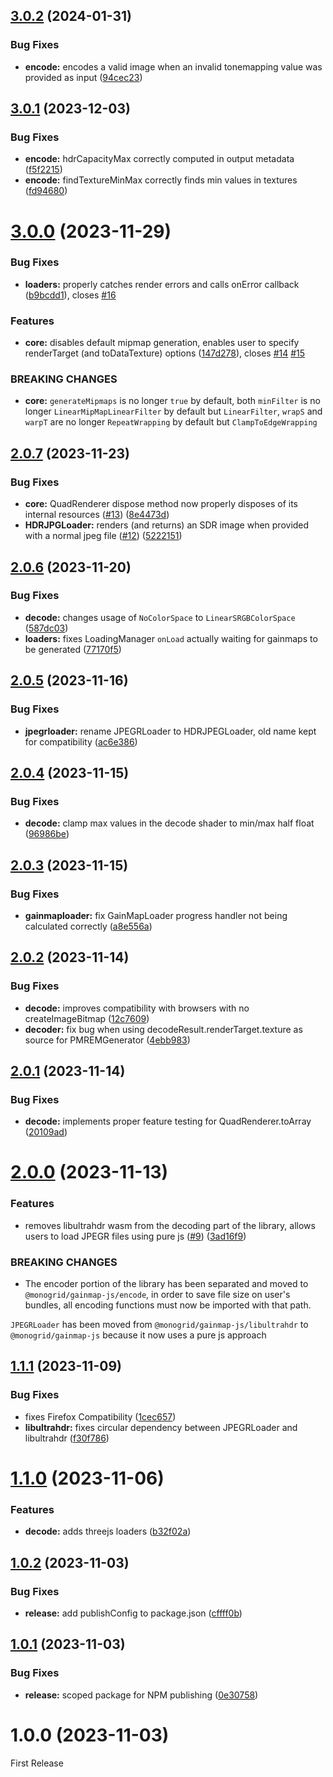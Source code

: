 ## [3.0.2](https://github.com/MONOGRID/gainmap-js/compare/v3.0.1...v3.0.2) (2024-01-31)


### Bug Fixes

* **encode:** encodes a valid image when an invalid tonemapping value was provided as input ([94cec23](https://github.com/MONOGRID/gainmap-js/commit/94cec2363aa0dcb3cc46fca048c68ed7e555ebd0))

## [3.0.1](https://github.com/MONOGRID/gainmap-js/compare/v3.0.0...v3.0.1) (2023-12-03)


### Bug Fixes

* **encode:**  hdrCapacityMax correctly computed in output metadata ([f5f2215](https://github.com/MONOGRID/gainmap-js/commit/f5f22152eb236831cb9f23646445e6459be18285))
* **encode:** findTextureMinMax correctly finds min values in textures ([fd94680](https://github.com/MONOGRID/gainmap-js/commit/fd94680a76fdb04b5aa85b4210f3aec21b45a727))

# [3.0.0](https://github.com/MONOGRID/gainmap-js/compare/v2.0.7...v3.0.0) (2023-11-29)


### Bug Fixes

* **loaders:** properly catches render errors and calls onError callback ([b9bcdd1](https://github.com/MONOGRID/gainmap-js/commit/b9bcdd127576fa61c6ee92c876f4845cd80b4d34)), closes [#16](https://github.com/MONOGRID/gainmap-js/issues/16)


### Features

* **core:** disables default mipmap generation, enables user to specify renderTarget (and toDataTexture) options ([147d278](https://github.com/MONOGRID/gainmap-js/commit/147d2783224cb0a2039d762abf4e4b972b0e86da)), closes [#14](https://github.com/MONOGRID/gainmap-js/issues/14) [#15](https://github.com/MONOGRID/gainmap-js/issues/15)


### BREAKING CHANGES

* **core:** `generateMipmaps` is no longer `true` by default, both `minFilter` is  no longer `LinearMipMapLinearFilter` by default but `LinearFilter`, `wrapS` and `warpT` are no longer `RepeatWrapping` by default but `ClampToEdgeWrapping`

## [2.0.7](https://github.com/MONOGRID/gainmap-js/compare/v2.0.6...v2.0.7) (2023-11-23)


### Bug Fixes

* **core:** QuadRenderer dispose method now properly disposes of its internal resources ([#13](https://github.com/MONOGRID/gainmap-js/issues/13)) ([8e4473d](https://github.com/MONOGRID/gainmap-js/commit/8e4473da77732080de24f98dd271fecda06f9e53))
* **HDRJPGLoader:** renders (and returns) an SDR image when provided with a normal jpeg file ([#12](https://github.com/MONOGRID/gainmap-js/issues/12)) ([5222151](https://github.com/MONOGRID/gainmap-js/commit/5222151e6b5c95df79f1c4085cf36f30bd9c2dc4))

## [2.0.6](https://github.com/MONOGRID/gainmap-js/compare/v2.0.5...v2.0.6) (2023-11-20)


### Bug Fixes

* **decode:** changes usage of `NoColorSpace` to `LinearSRGBColorSpace` ([587dc03](https://github.com/MONOGRID/gainmap-js/commit/587dc0377876533b18b506516d8757e04e830c62))
* **loaders:** fixes LoadingManager `onLoad` actually waiting for gainmaps to be generated ([77170f5](https://github.com/MONOGRID/gainmap-js/commit/77170f57c5ad277d3e97d1236ab93a29106c4a99))

## [2.0.5](https://github.com/MONOGRID/gainmap-js/compare/v2.0.4...v2.0.5) (2023-11-16)


### Bug Fixes

* **jpegrloader:** rename JPEGRLoader to HDRJPEGLoader, old name kept for compatibility ([ac6e386](https://github.com/MONOGRID/gainmap-js/commit/ac6e38610886b7adec5806a7ad301bff1ec00d62))

## [2.0.4](https://github.com/MONOGRID/gainmap-js/compare/v2.0.3...v2.0.4) (2023-11-15)


### Bug Fixes

* **decode:** clamp max values in the decode shader to min/max half float ([96986be](https://github.com/MONOGRID/gainmap-js/commit/96986be23dd95825d19fac3b3de520d59d8ad936))

## [2.0.3](https://github.com/MONOGRID/gainmap-js/compare/v2.0.2...v2.0.3) (2023-11-15)


### Bug Fixes

* **gainmaploader:** fix GainMapLoader progress handler not being calculated correctly ([a8e556a](https://github.com/MONOGRID/gainmap-js/commit/a8e556ab1d465a9bd705960d175464cf8d434ea1))

## [2.0.2](https://github.com/MONOGRID/gainmap-js/compare/v2.0.1...v2.0.2) (2023-11-14)


### Bug Fixes

* **decode:** improves compatibility with browsers with no createImageBitmap ([12c7609](https://github.com/MONOGRID/gainmap-js/commit/12c7609ee815a460f95419aab328b412e759f012))
* **decoder:** fix bug when using decodeResult.renderTarget.texture as source for PMREMGenerator ([4ebb983](https://github.com/MONOGRID/gainmap-js/commit/4ebb983d5bbc7f524e4b1231f630e3714cf1f870))

## [2.0.1](https://github.com/MONOGRID/gainmap-js/compare/v2.0.0...v2.0.1) (2023-11-14)


### Bug Fixes

* **decode:** implements proper feature testing for QuadRenderer.toArray ([20109ad](https://github.com/MONOGRID/gainmap-js/commit/20109ad31977124c1169f096e8ccd36628599f89))

# [2.0.0](https://github.com/MONOGRID/gainmap-js/compare/v1.1.1...v2.0.0) (2023-11-13)


### Features

* removes libultrahdr wasm from the decoding part of the library, allows users to load JPEGR files using pure js ([#9](https://github.com/MONOGRID/gainmap-js/issues/9)) ([3ad16f9](https://github.com/MONOGRID/gainmap-js/commit/3ad16f97fec6040fdfdfb4cd5e71b1ac8e504e28))


### BREAKING CHANGES

* The encoder portion of the library has been separated and moved to `@monogrid/gainmap-js/encode`, in order to save file size on user's bundles, all encoding functions must now be imported with that path.

`JPEGRLoader` has been moved from `@monogrid/gainmap-js/libultrahdr` to `@monogrid/gainmap-js` because it now uses a pure js approach

## [1.1.1](https://github.com/MONOGRID/gainmap-js/compare/v1.1.0...v1.1.1) (2023-11-09)


### Bug Fixes

* fixes Firefox Compatibility ([1cec657](https://github.com/MONOGRID/gainmap-js/commit/1cec65708127b6fd064277f4f923fc0f65610fa2))
* **libultrahdr:** fixes circular dependency between JPEGRLoader and libultrahdr ([f30f786](https://github.com/MONOGRID/gainmap-js/commit/f30f7865fb27a601635168b8a104a9935653e758))

# [1.1.0](https://github.com/MONOGRID/gainmap-js/compare/v1.0.2...v1.1.0) (2023-11-06)


### Features

* **decode:** adds threejs loaders ([b32f02a](https://github.com/MONOGRID/gainmap-js/commit/b32f02a09d20fbd9d17b35c65cf4dba8aafc9ed5))

## [1.0.2](https://github.com/MONOGRID/gainmap-js/compare/v1.0.1...v1.0.2) (2023-11-03)


### Bug Fixes

* **release:** add publishConfig to package.json ([cffff0b](https://github.com/MONOGRID/gainmap-js/commit/cffff0b31050ab54040922748b82d97e6aa820a3))

## [1.0.1](https://github.com/MONOGRID/gainmap-js/compare/v1.0.0...v1.0.1) (2023-11-03)


### Bug Fixes

* **release:** scoped package for NPM publishing ([0e30758](https://github.com/MONOGRID/gainmap-js/commit/0e307589e51dd05e160062f2ae78fc746cbdf5aa))

# 1.0.0 (2023-11-03)

First Release
